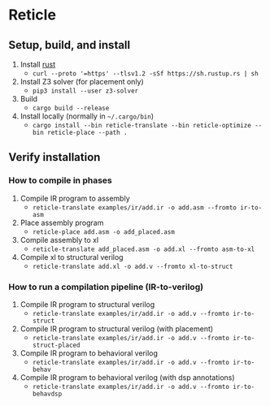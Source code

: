# Reticle

## Setup, build, and install

1. Install [rust](https://www.rust-lang.org/tools/install)
    * `curl --proto '=https' --tlsv1.2 -sSf https://sh.rustup.rs | sh`
2. Install Z3 solver (for placement only)
    * `pip3 install --user z3-solver`
3. Build
    * `cargo build --release`
4. Install locally (normally in `~/.cargo/bin`)
    * `cargo install --bin reticle-translate --bin reticle-optimize --bin reticle-place --path .`

## Verify installation

### How to compile in phases

1. Compile IR program to assembly
    * `reticle-translate examples/ir/add.ir -o add.asm --fromto ir-to-asm`
2. Place assembly program
    * `reticle-place add.asm -o add_placed.asm`
3. Compile assembly to xl
    * `reticle-translate add_placed.asm -o add.xl --fromto asm-to-xl`
4. Compile xl to structural verilog
    * `reticle-translate add.xl -o add.v --fromto xl-to-struct`

### How to run a compilation pipeline (IR-to-verilog)

1. Compile IR program to structural verilog
    * `reticle-translate examples/ir/add.ir -o add.v --fromto ir-to-struct`
2. Compile IR program to structural verilog (with placement)
    * `reticle-translate examples/ir/add.ir -o add.v --fromto ir-to-struct-placed`
3. Compile IR program to behavioral verilog
    * `reticle-translate examples/ir/add.ir -o add.v --fromto ir-to-behav`
4. Compile IR program to behavioral verilog (with dsp annotations)
    * `reticle-translate examples/ir/add.ir -o add.v --fromto ir-to-behavdsp`
